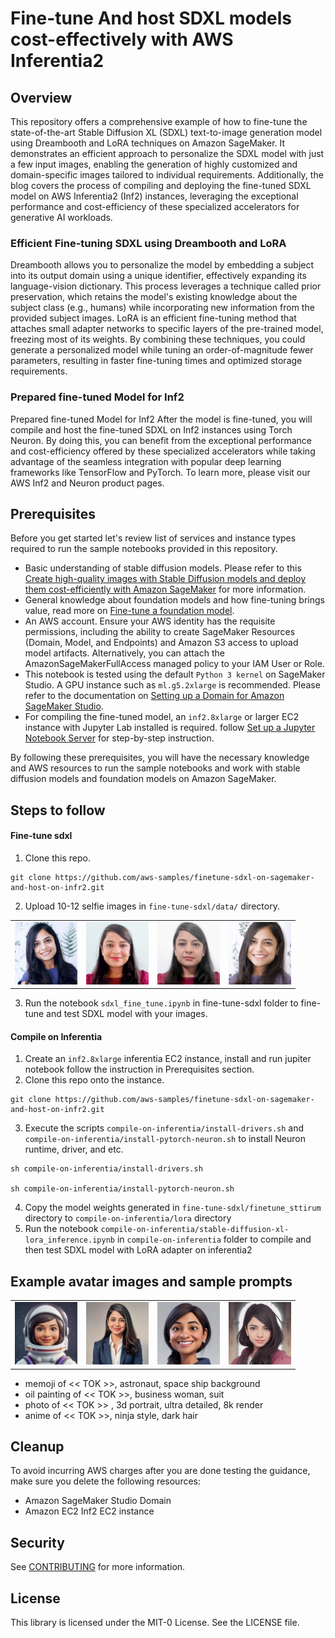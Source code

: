 # Fine-tune And host SDXL models cost-effectively with AWS Inferentia2

## Overview

This repository offers a comprehensive example of how to fine-tune the state-of-the-art Stable Diffusion XL (SDXL) text-to-image generation model using Dreambooth and LoRA techniques on Amazon SageMaker. It demonstrates an efficient approach to personalize the SDXL model with just a few input images, enabling the generation of highly customized and domain-specific images tailored to individual requirements. Additionally, the blog covers the process of compiling and deploying the fine-tuned SDXL model on AWS Inferentia2 (Inf2) instances, leveraging the exceptional performance and cost-efficiency of these specialized accelerators for generative AI workloads.

### Efficient Fine-tuning SDXL using Dreambooth and LoRA
Dreambooth allows you to personalize the model by embedding a subject into its output domain using a unique identifier, effectively expanding its language-vision dictionary. This process leverages a technique called prior preservation, which retains the model's existing knowledge about the subject class (e.g., humans) while incorporating new information from the provided subject images. LoRA is an efficient fine-tuning method that attaches small adapter networks to specific layers of the pre-trained model, freezing most of its weights. By combining these techniques, you could generate a personalized model while tuning an order-of-magnitude fewer parameters, resulting in faster fine-tuning times and optimized storage requirements.

### Prepared fine-tuned Model for Inf2

Prepared fine-tuned Model for Inf2 After the model is fine-tuned, you will compile and host the fine-tuned SDXL on Inf2 instances using Torch Neuron. By doing this, you can benefit from the exceptional performance and cost-efficiency offered by these specialized accelerators while taking advantage of the seamless integration with popular deep learning frameworks like TensorFlow and PyTorch. To learn more, please visit our  AWS Inf2 and Neuron product pages.

## Prerequisites

Before you get started let's review list of services and instance types required to run the sample notebooks provided in this repository.

* Basic understanding of stable diffusion models. Please refer to this [Create high-quality images with Stable Diffusion models and deploy them cost-efficiently with Amazon SageMaker](https://aws.amazon.com/blogs/machine-learning/create-high-quality-images-with-stable-diffusion-models-and-deploy-them-cost-efficiently-with-amazon-sagemaker/) for more information.
* General knowledge about foundation models and how fine-tuning brings value, read more on [Fine-tune a foundation model](https://docs.aws.amazon.com/sagemaker/latest/dg/jumpstart-foundation-models-fine-tuning.html).
* An AWS account. Ensure your AWS identity has the requisite permissions, including the ability to create SageMaker Resources (Domain, Model, and Endpoints) and Amazon S3 access to upload model artifacts. Alternatively, you can attach the AmazonSageMakerFullAccess managed policy to your IAM User or Role.
* This notebook is tested using the default `Python 3 kernel` on SageMaker Studio. A GPU instance such as `ml.g5.2xlarge` is recommended. Please refer to the documentation on [Setting up a Domain for Amazon SageMaker Studio](https://docs.aws.amazon.com/sagemaker/latest/dg/gs-studio-onboard.html).
* For compiling the fine-tuned model, an `inf2.8xlarge` or larger EC2 instance with Jupyter Lab installed is required. follow [Set up a Jupyter Notebook Server](https://docs.aws.amazon.com/dlami/latest/devguide/setup-jupyter.html) for step-by-step instruction.

By following these prerequisites, you will have the necessary knowledge and AWS resources to run the sample notebooks and work with stable diffusion models and foundation models on Amazon SageMaker.

## Steps to follow

#### Fine-tune sdxl

1. Clone this repo.

```shell
git clone https://github.com/aws-samples/finetune-sdxl-on-sagemaker-and-host-on-infr2.git
```

2. Upload 10-12 selfie images in `fine-tune-sdxl/data/` directory.

<table><tr>
<td><img src="fine-tune-sdxl/data/image_1.png" width="100" height="100"></td>
<td><img src="fine-tune-sdxl/data/image_5.png" width="100" height="100"></td>
<td><img src="fine-tune-sdxl/data/image_2.png" width="100" height="100"></td>
<td><img src="fine-tune-sdxl/data/image_3.png" width="100" height="100"></td>
</tr></table>

3. Run the notebook `sdxl_fine_tune.ipynb` in fine-tune-sdxl folder to fine-tune and test SDXL model with your images.

#### Compile on Inferentia

1. Create an `inf2.8xlarge` inferentia EC2 instance, install and run jupiter notebook follow the instruction in Prerequisites section.
2. Clone this repo onto the instance.

```shell
git clone https://github.com/aws-samples/finetune-sdxl-on-sagemaker-and-host-on-infr2.git
```

3. Execute the scripts  `compile-on-inferentia/install-drivers.sh` and `compile-on-inferentia/install-pytorch-neuron.sh` to install Neuron runtime, driver, and etc.

```shell
sh compile-on-inferentia/install-drivers.sh

sh compile-on-inferentia/install-pytorch-neuron.sh
```

4. Copy the model weights generated in `fine-tune-sdxl/finetune_sttirum` directory to `compile-on-inferentia/lora` directory
5. Run the notebook `compile-on-inferentia/stable-diffusion-xl-lora_inference.ipynb` in `compile-on-inferentia` folder to compile and then test SDXL model with LoRA adapter on inferentia2 


## Example avatar images and sample prompts

<table><tr>
<td><img src="compile-on-inferentia/avatars/astronaut.jpg" width="100" height="100"></td>
<td><img src="compile-on-inferentia/avatars/businesswoman.jpg" width="100" height="100"></td>
<td><img src="compile-on-inferentia/avatars/new.jpg" width="100" height="100"></td>
<td><img src="compile-on-inferentia/avatars/ninza.jpg" width="100" height="100"></td>
</tr></table>

* memoji of << TOK >>, astronaut, space ship background
* oil painting of << TOK >>, business woman, suit
* photo of << TOK >> , 3d portrait, ultra detailed, 8k render
* anime of << TOK >>, ninja style, dark hair

## Cleanup

To avoid incurring AWS charges after you are done testing the guidance, make sure you delete the following resources:

* Amazon SageMaker Studio Domain
* Amazon EC2 Inf2 EC2 instance


## Security

See [CONTRIBUTING](CONTRIBUTING.md#security-issue-notifications) for more information.

## License

This library is licensed under the MIT-0 License. See the LICENSE file.
